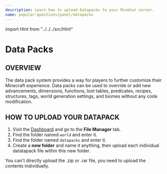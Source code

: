 ```yaml
---
description: Learn how to upload Datapacks to your Minehut server.
name: popular-questions/panel/datapacks
---
```


import Hint from "../../../src/Hint"

# Data Packs

## OVERVIEW

The data pack system provides a way for players to further customize their Minecraft experience. Data packs can be used to override or add new advancements, dimensions, functions, loot tables, predicates, recipes, structures, tags, world generation settings, and biomes without any code modification.

## HOW TO UPLOAD YOUR DATAPACK

1. Visit the [Dashboard](https://minehut.com/dashboard/home) and go to the **File Manager** tab.
2. Find the folder named `world` and enter it.
3. Find the folder named `datapacks` and enter it.
4. Create a **new folder** and name it anything, then upload each individual datatapack file within this new folder.

<Hint style="info">
You can't directly upload the <inlineCode>.zip</inlineCode> or <inlineCode>.rar</inlineCode> file, you need to upload the contents individually.
</Hint>
